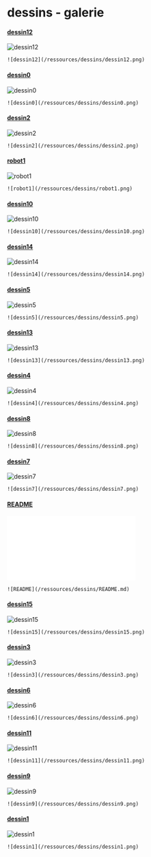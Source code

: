 
# dessins - galerie
#### [dessin12](/ressources/dessins/dessin12.png)

![dessin12](/ressources/dessins/dessin12.png)

```
![dessin12](/ressources/dessins/dessin12.png)
```

#### [dessin0](/ressources/dessins/dessin0.png)

![dessin0](/ressources/dessins/dessin0.png)

```
![dessin0](/ressources/dessins/dessin0.png)
```

#### [dessin2](/ressources/dessins/dessin2.png)

![dessin2](/ressources/dessins/dessin2.png)

```
![dessin2](/ressources/dessins/dessin2.png)
```

#### [robot1](/ressources/dessins/robot1.png)

![robot1](/ressources/dessins/robot1.png)

```
![robot1](/ressources/dessins/robot1.png)
```

#### [dessin10](/ressources/dessins/dessin10.png)

![dessin10](/ressources/dessins/dessin10.png)

```
![dessin10](/ressources/dessins/dessin10.png)
```

#### [dessin14](/ressources/dessins/dessin14.png)

![dessin14](/ressources/dessins/dessin14.png)

```
![dessin14](/ressources/dessins/dessin14.png)
```

#### [dessin5](/ressources/dessins/dessin5.png)

![dessin5](/ressources/dessins/dessin5.png)

```
![dessin5](/ressources/dessins/dessin5.png)
```

#### [dessin13](/ressources/dessins/dessin13.png)

![dessin13](/ressources/dessins/dessin13.png)

```
![dessin13](/ressources/dessins/dessin13.png)
```

#### [dessin4](/ressources/dessins/dessin4.png)

![dessin4](/ressources/dessins/dessin4.png)

```
![dessin4](/ressources/dessins/dessin4.png)
```

#### [dessin8](/ressources/dessins/dessin8.png)

![dessin8](/ressources/dessins/dessin8.png)

```
![dessin8](/ressources/dessins/dessin8.png)
```

#### [dessin7](/ressources/dessins/dessin7.png)

![dessin7](/ressources/dessins/dessin7.png)

```
![dessin7](/ressources/dessins/dessin7.png)
```

#### [README](/ressources/dessins/README.md)

![README](/ressources/dessins/README.md)

```
![README](/ressources/dessins/README.md)
```

#### [dessin15](/ressources/dessins/dessin15.png)

![dessin15](/ressources/dessins/dessin15.png)

```
![dessin15](/ressources/dessins/dessin15.png)
```

#### [dessin3](/ressources/dessins/dessin3.png)

![dessin3](/ressources/dessins/dessin3.png)

```
![dessin3](/ressources/dessins/dessin3.png)
```

#### [dessin6](/ressources/dessins/dessin6.png)

![dessin6](/ressources/dessins/dessin6.png)

```
![dessin6](/ressources/dessins/dessin6.png)
```

#### [dessin11](/ressources/dessins/dessin11.png)

![dessin11](/ressources/dessins/dessin11.png)

```
![dessin11](/ressources/dessins/dessin11.png)
```

#### [dessin9](/ressources/dessins/dessin9.png)

![dessin9](/ressources/dessins/dessin9.png)

```
![dessin9](/ressources/dessins/dessin9.png)
```

#### [dessin1](/ressources/dessins/dessin1.png)

![dessin1](/ressources/dessins/dessin1.png)

```
![dessin1](/ressources/dessins/dessin1.png)
```
